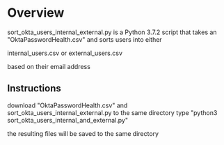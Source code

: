# Overview

sort_okta_users_internal_external.py is a Python 3.7.2 script that takes an "OktaPasswordHealth.csv" and sorts users into either

internal_users.csv or
external_users.csv

based on their email address

## Instructions

download "OktaPasswordHealth.csv" and sort_okta_users_internal_external.py to the same directory
type "python3 sort_okta_users_internal_and_external.py"

the resulting files will be saved to the same directory

